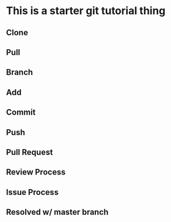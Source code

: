 # This is a starter git tutorial thing

## Clone

## Pull

## Branch

## Add

## Commit

## Push

## Pull Request

## Review Process

## Issue Process

## Resolved w/ master branch
